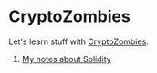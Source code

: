 # CryptoZombies
Let's learn stuff with [CryptoZombies](www.cryptozombies.io).

1. [My notes about Solidity](solidity/README.md)
